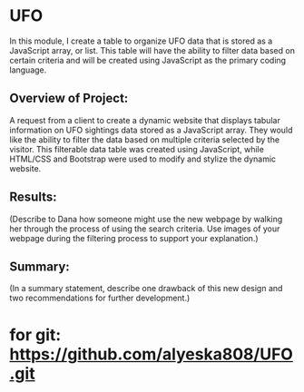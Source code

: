 # UFO

In this module, I create a table to organize UFO data that is stored as a JavaScript array, or list. This table will have the ability to filter data based on certain criteria and will be created using JavaScript as the primary coding language.

## Overview of Project: 

A request from a client to create a dynamic website that displays tabular information on UFO sightings data stored as a JavaScript array. They would like the ability to filter the data based on multiple criteria selected by the visitor. This filterable data table was created using JavaScript, while HTML/CSS and Bootstrap were used to modify and stylize the dynamic website. 

## Results: 

(Describe to Dana how someone might use the new webpage by walking her through the process of using the search criteria. Use images of your webpage during the filtering process to support your explanation.)

## Summary: 

(In a summary statement, describe one drawback of this new design and two recommendations for further development.)

# for git: https://github.com/alyeska808/UFO.git
